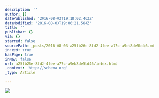 ```yaml
---
description: ''
author: []
datePublished: '2016-08-03T19:18:02.463Z'
dateModified: '2016-08-03T19:06:21.584Z'
title: ''
publisher: {}
via: {}
starred: false
sourcePath: _posts/2016-08-03-a25fb26e-8fd2-4fee-a77c-a9eb8de5bd46.md
inFeed: true
hasPage: true
inNav: false
url: a25fb26e-8fd2-4fee-a77c-a9eb8de5bd46/index.html
_context: 'http://schema.org'
_type: Article

---
```

![](https://the-grid-user-content.s3-us-west-2.amazonaws.com/db8a6645-e638-41fb-9255-8844f2ba1395.png)